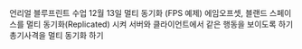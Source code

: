 언리얼 블루프린트 수업 12월 13일
멀티 동기화 (FPS 예제)
에임오프셋, 블랜드 스페이스를 멀티 동기화(Replicated) 시켜 서버와 클라이언트에서 같은 행동을 보이도록 하기
총기사격을 멀티 동기화 하기
